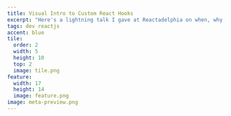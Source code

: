 ```yaml
---
title: Visual Intro to Custom React Hooks
excerpt: "Here's a lightning talk I gave at Reactadelphia on when, why, and how to use custom react hooks (without showing a single line of code!)"
tags: dev reactjs
accent: blue
tile:
  order: 2
  width: 5
  height: 10
  top: 2
  image: tile.png
feature:
  width: 17
  height: 14
  image: feature.png
image: meta-preview.png
---
```


